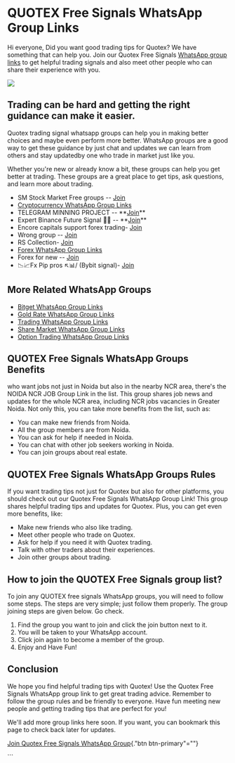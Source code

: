 # QUOTEX Free Signals WhatsApp Group Links

Hi everyone, Did you want good trading tips for Quotex? We have
something that can help you. Join our Quotex Free Signals [WhatsApp
group links](\%22https://whtsgrouplink.com/\%22) to get helpful trading
signals and also meet other people who can share their experience with
you.

[![](https://static.quotex.io/files/8_en/300_250.jpg)](https://traff.sbs/brokerqxsignupf)

## Trading can be hard and getting the right guidance can make it easier.

Quotex trading signal whatsapp groups can help you in making better
choices and maybe even perform more better. WhatsApp groups are a good
way to get these guidance by just chat and updates we can learn from
others and stay updatedby one who trade in market just like you.

Whether you're new or already know a bit, these groups can help you get
better at trading. These groups are a great place to get tips, ask
questions, and learn more about trading.

-   SM Stock Market Free groups --
    [Join](\%22https://chat.whatsapp.com/LQm1esKmB257uag09Ha5cy\%22)
-   [Cryptocurrency WhatsApp Group
    Links](\%22https://whtsgrouplink.com/cryptocurrency-whatsapp-group-links/\%22)
-   TELEGRAM MINNING PROJECT --
    \*\*[Join](\%22https://chat.whatsapp.com/DY4RxjbtzxBFAwipm1lZKP\%22)\*\*
-   Expert Binance Future Signal 🚦🚀 --
    \*\*[Join](\%22https://chat.whatsapp.com/Laum4mBI0gC5Tqpibf0v8e\%22)\*\*
-   Encore capitals support forex trading-
    [Join](\%22https://chat.whatsapp.com/C3ywWVXhuQXDjXDArNuG2F\%22)
-   Wrong group --
    [Join](\%22https://chat.whatsapp.com/EhiZX10b3ur3Q4ZJC23JCa\%22)
-   RS Collection-
    [Join](\%22https://chat.whatsapp.com/FehWGJ0MPYzLiQkwvvOYIF\%22)
-   [Forex WhatsApp Group
    Links](\%22https://whtsgrouplink.com/forex-whatsapp-group-links/\%22)
-   Forex for new --
    [Join](\%22https://chat.whatsapp.com/FarIEe6FLjWDKZbpdKQveF\%22)
-   📉📈Fx Pip pros ↖️📊/ (Bybit signal)-
    [Join](\%22https://chat.whatsapp.com/KfjMMKnxNCz6sYBfauLQgW\%22)

## More Related WhatsApp Groups

-   [Bitget WhatsApp Group
    Links](\%22https://whtsgrouplink.com/bitget-whatsapp-group-links/\%22)
-   [Gold Rate WhatsApp Group
    Links](\%22https://whtsgrouplink.com/gold-rate-whatsapp-group-links/\%22)
-   [Trading WhatsApp Group
    Links](\%22https://whtsgrouplink.com/trading-whatsapp-group-links/\%22)
-   [Share Market WhatsApp Group
    Links](\%22https://whtsgrouplink.com/share-market-whatsapp-group-links/\%22)
-   [Option Trading WhatsApp Group
    Links](\%22https://whtsgrouplink.com/option-trading-whatsapp-group-links/\%22)

## QUOTEX Free Signals WhatsApp Groups Benefits 

who want jobs not just in Noida but also in the nearby NCR area, there's
the NOIDA NCR JOB Group Link in the list. This group shares job news and
updates for the whole NCR area, including NCR jobs vacancies in Greater
Noida. Not only this, you can take more benefits from the list, such as:

-   You can make new friends from Noida.
-   All the group members are from Noida.
-   You can ask for help if needed in Noida.
-   You can chat with other job seekers working in Noida.
     
-   You can join groups about real estate.

## QUOTEX Free Signals WhatsApp Groups Rules

If you want trading tips not just for Quotex but also for other
platforms, you should check out our Quotex Free Signals WhatsApp Group
Link! This group shares helpful trading tips and updates for Quotex.
Plus, you can get even more benefits, like:

-   Make new friends who also like trading.
-   Meet other people who trade on Quotex.
-   Ask for help if you need it with Quotex trading.
-   Talk with other traders about their experiences.
-   Join other groups about trading.

## How to join the QUOTEX Free Signals group list?

To join any QUOTEX free signals WhatsApp groups, you will need to follow
some steps. The steps are very simple; just follow them properly. The
group joining steps are given below. Go check.

1.  Find the group you want to join and click the join button next to
    it.
2.  You will be taken to your WhatsApp account.
3.  Click join again to become a member of the group.
4.  Enjoy and Have Fun!

## Conclusion

We hope you find helpful trading tips with Quotex! Use the Quotex Free
Signals WhatsApp group link to get great trading advice. Remember to
follow the group rules and be friendly to everyone. Have fun meeting new
people and getting trading tips that are perfect for you!

We'll add more group links here soon. If you want, you can bookmark this
page to check back later for updates.

[Join Quotex Free Signals WhatsApp
Group](\%22https://traff.sbs/brokerqxsignup\%22){."btn
btn-primary"=""}

\`\`\`

